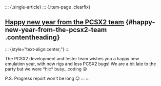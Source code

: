 ::: {.single-article}
::: {.item-page .clearfix}
## [Happy new year from the PCSX2 team](/280-happy-new-year-2017.html) {#happy-new-year-from-the-pcsx2-team .contentheading}

::: {style="text-align:center;"}
:::

The PCSX2 development and tester team wishes you a happy new emulation
year, with new rigs and less PCSX2 bugs! We are a bit late to the party
but we were \*hic\* busy\...coding
😛

P.S. Progress report won\'t be long
😉
:::
:::
